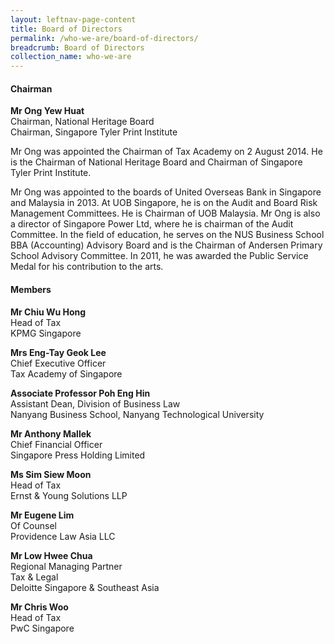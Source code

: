 ```yaml
---
layout: leftnav-page-content
title: Board of Directors
permalink: /who-we-are/board-of-directors/
breadcrumb: Board of Directors
collection_name: who-we-are
---
```


#### **Chairman**

**Mr Ong Yew Huat** <br>
Chairman, National Heritage Board <br>
Chairman, Singapore Tyler Print Institute

Mr Ong was appointed the Chairman of Tax Academy on 2 August 2014. He is the Chairman of National Heritage Board and Chairman of Singapore Tyler Print Institute.

Mr Ong was appointed to the boards of United Overseas Bank in Singapore and Malaysia in 2013. At UOB Singapore, he is on the Audit and Board Risk Management Committees. He is Chairman of UOB Malaysia. Mr Ong is also a director of Singapore Power Ltd, where he is chairman of the Audit Committee. In the field of education, he serves on the NUS Business School BBA (Accounting) Advisory Board and is the Chairman of Andersen Primary School Advisory Committee. In 2011, he was awarded the Public Service Medal for his contribution to the arts.

#### **Members**

**Mr Chiu Wu Hong** <br>
Head of Tax <br>
KPMG Singapore

**Mrs Eng-Tay Geok Lee** <br>
Chief Executive Officer <br>
Tax Academy of Singapore

**Associate Professor Poh Eng Hin** <br>
Assistant Dean, Division of Business Law <br>
Nanyang Business School, Nanyang Technological University

**Mr Anthony Mallek** <br>
Chief Financial Officer <br>
Singapore Press Holding Limited

**Ms Sim Siew Moon** <br>
Head of Tax <br>
Ernst & Young Solutions LLP

**Mr Eugene Lim** <br>
Of Counsel <br>
Providence Law Asia LLC

**Mr Low Hwee Chua** <br>
Regional Managing Partner <br>
Tax & Legal <br>
Deloitte Singapore & Southeast Asia

**Mr Chris Woo** <br>
Head of Tax <br>
PwC Singapore